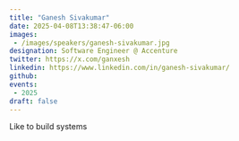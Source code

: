 ```yaml
---
title: "Ganesh Sivakumar"
date: 2025-04-08T13:38:47-06:00
images: 
 - /images/speakers/ganesh-sivakumar.jpg
designation: Software Engineer @ Accenture
twitter: https://x.com/ganxesh
linkedin: https://www.linkedin.com/in/ganesh-sivakumar/
github: 
events:
 - 2025
draft: false
---
```


Like to build systems